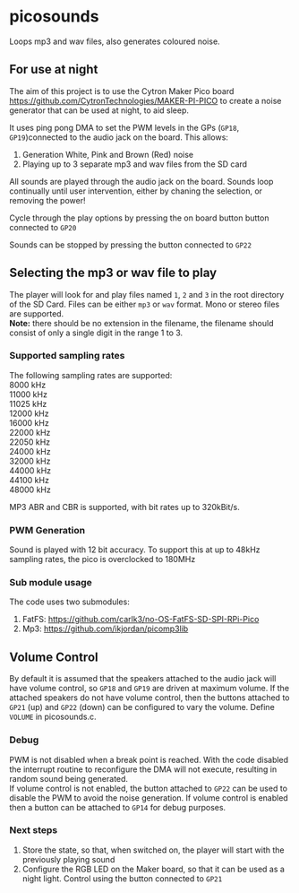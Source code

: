 # picosounds
Loops mp3 and wav files, also generates coloured noise.

## For use at night

The aim of this project is to use the Cytron Maker Pico board https://github.com/CytronTechnologies/MAKER-PI-PICO to create a noise generator that can be used at night, to aid sleep.

It uses ping pong DMA to set the PWM levels in the GPs (`GP18`, `GP19`)connected to the audio jack on the board. This allows:
1. Generation White, Pink and Brown (Red) noise
2. Playing up to 3 separate mp3 and wav files from the SD card

All sounds are played through the audio jack on the board. Sounds loop continually until user intervention, either by chaning the selection, or removing the power!

Cycle through the play options by pressing the on board button button connected to `GP20`

Sounds can be stopped by pressing the button connected to `GP22`

## Selecting the mp3 or wav file to play

The player will look for and play files named `1`, `2` and `3` in the root directory of the SD Card. Files can be either `mp3` or `wav` format. Mono or stereo files are supported.  
**Note:** there should be no extension in the filename, the filename should consist of only a single digit in the range 1 to 3.


### Supported sampling rates
The following sampling rates are supported:  
8000 kHz  
11000 kHz  
11025 kHz  
12000 kHz  
16000 kHz  
22000 kHz  
22050 kHz  
24000 kHz  
32000 kHz  
44000 kHz  
44100 kHz  
48000 kHz  

MP3 ABR and CBR is supported, with bit rates up to 320kBit/s.

### PWM Generation
Sound is played with 12 bit accuracy. To support this at up to 48kHz sampling rates, the pico is overclocked to 180MHz

### Sub module usage
The code uses two submodules:  
1. FatFS:   https://github.com/carlk3/no-OS-FatFS-SD-SPI-RPi-Pico  
2. Mp3:     https://github.com/ikjordan/picomp3lib

## Volume Control
By default it is assumed that the speakers attached to the audio jack will have volume control, so `GP18` and `GP19` are driven at maximum volume. If the attached speakers do not have volume control, then the buttons attached to `GP21` (up) and `GP22` (down) can be configured to vary the volume. Define `VOLUME` in picosounds.c.

### Debug
PWM is not disabled when a break point is reached. With the code disabled the interrupt routine to reconfigure the DMA will not execute, resulting in random sound being generated.  
If volume control is not enabled, the button attached to `GP22` can be used to disable the PWM to avoid the noise generation. If volume control is enabled then a button can be attached to `GP14` for debug purposes.
### Next steps
1. Store the state, so that, when switched on, the player will start with the previously playing sound  
2. Configure the RGB LED on the Maker board, so that it can be used as a night light. Control using the button connected to `GP21`



